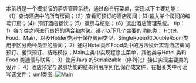本系统是一个模拟版的酒店管理系统，通过命令行菜单，实现以下主要功能：
（1）查询酒店中的所有房间；（2）查看可预订的酒店房间；(3)输入某个房间的编号订房；（4）预订酒店餐饮；（5）退房与结账；（6）退出酒店管理系统。
tip：
1）各个类之间进行良好的耦合和内聚。设计以下几个主要的功能类： Hotel、Food、Main，以及Holder类用于保存房间类型，SingleRoom和DoubleRoom类用于区分两种类型的房间；
2）通过Hotel类和Food类中的方法设计实现酒店房间预订、餐饮预订、结账模拟；Main主类中实现程序主菜单，其他类与Hotel 类和 Food 类通信与联系；
3）使用Java 的Serializable（序列化）接口实现主要类的设计；
4）酒店预定与退房功能的结果利用序列化,保存成文件，在相关类中可读写该文件；
uml类图:
![Main](https://github.com/user-attachments/assets/48cf6d57-10e6-4e42-b1ad-7561c0f46eb9)
